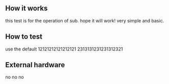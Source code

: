 <!---

This file is used to generate your project datasheet. Please fill in the information below and delete any unused
sections.

You can also include images in this folder and reference them in the markdown. Each image must be less than
512 kb in size, and the combined size of all images must be less than 1 MB.
-->

## How it works

this test is for the operation of sub. hope it will work!
very simple and basic.

## How to test

use the default 12121212121212121
2313131231231312321

## External hardware

no
no
no
